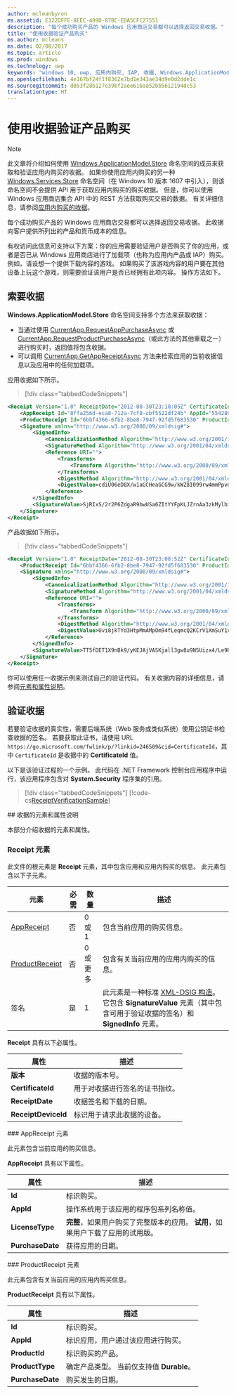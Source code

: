 ```yaml
---
author: mcleanbyron
ms.assetid: E322DFFE-8EEC-499D-87BC-EDA5CFC27551
description: "每个成功购买产品的 Windows 应用商店交易都可以选择返回交易收据。"
title: "使用收据验证产品购买"
ms.author: mcleans
ms.date: 02/08/2017
ms.topic: article
ms.prod: windows
ms.technology: uwp
keywords: "windows 10, uwp, 应用内购买, IAP, 收据, Windows.ApplicationModel.Store"
ms.openlocfilehash: 4e167bf24f1f8362e7bd1e343ae34d9e0d2dde1c
ms.sourcegitcommit: d053f28b127e39bf2aee616aa52bb5612194dc53
translationtype: HT
---
```

# <a name="use-receipts-to-verify-product-purchases"></a>使用收据验证产品购买


> [!NOTE]
> 此文章将介绍如何使用 [Windows.ApplicationModel.Store](https://msdn.microsoft.com/library/windows/apps/windows.applicationmodel.store.aspx) 命名空间的成员来获取和验证应用内购买的收据。 如果你使用应用内购买的另一种 [Windows.Services.Store](https://msdn.microsoft.com/library/windows/apps/windows.services.store.aspx) 命名空间（在 Windows 10 版本 1607 中引入），则该命名空间不会提供 API 用于获取应用内购买的购买收据。 但是，你可以使用 Windows 应用商店集合 API 中的 REST 方法获取购买交易的数据。 有关详细信息，请参阅[应用内购买的收据](in-app-purchases-and-trials.md#receipts)。


每个成功购买产品的 Windows 应用商店交易都可以选择返回交易收据。 此收据向客户提供所列出的产品和货币成本的信息。

有权访问此信息可支持以下方案：你的应用需要验证用户是否购买了你的应用，或者是否已从 Windows 应用商店进行了加载项（也称为应用内产品或 IAP）购买。 例如，请设想一个提供下载内容的游戏。 如果购买了该游戏内容的用户要在其他设备上玩这个游戏，则需要验证该用户是否已经拥有此项内容。 操作方法如下。

## <a name="requesting-a-receipt"></a>索要收据


**Windows.ApplicationModel.Store** 命名空间支持多个方法来获取收据：

* 当通过使用 [CurrentApp.RequestAppPurchaseAsync](https://msdn.microsoft.com/library/windows/apps/hh967813) 或 [CurrentApp.RequestProductPurchaseAsync](https://msdn.microsoft.com/library/windows/apps/hh779780.aspx)（或此方法的其他重载之一）进行购买时，返回值将包含收据。
* 可以调用 [CurrentApp.GetAppReceiptAsync](https://msdn.microsoft.com/library/windows/apps/hh967811) 方法来检索应用的当前收据信息以及应用中的任何加载项。

应用收据如下所示。

> [!div class="tabbedCodeSnippets"]
```xml
<Receipt Version="1.0" ReceiptDate="2012-08-30T23:10:05Z" CertificateId="b809e47cd0110a4db043b3f73e83acd917fe1336" ReceiptDeviceId="4e362949-acc3-fe3a-e71b-89893eb4f528">
    <AppReceipt Id="8ffa256d-eca8-712a-7cf8-cbf5522df24b" AppId="55428GreenlakeApps.CurrentAppSimulatorEventTest_z7q3q7z11crfr" PurchaseDate="2012-06-04T23:07:24Z" LicenseType="Full" />
    <ProductReceipt Id="6bbf4366-6fb2-8be8-7947-92fd5f683530" ProductId="Product1" PurchaseDate="2012-08-30T23:08:52Z" ExpirationDate="2012-09-02T23:08:49Z" ProductType="Durable" AppId="55428GreenlakeApps.CurrentAppSimulatorEventTest_z7q3q7z11crfr" />
    <Signature xmlns="http://www.w3.org/2000/09/xmldsig#">
        <SignedInfo>
            <CanonicalizationMethod Algorithm="http://www.w3.org/2001/10/xml-exc-c14n#" />
            <SignatureMethod Algorithm="http://www.w3.org/2001/04/xmldsig-more#rsa-sha256" />
            <Reference URI="">
                <Transforms>
                    <Transform Algorithm="http://www.w3.org/2000/09/xmldsig#enveloped-signature" />
                </Transforms>
                <DigestMethod Algorithm="http://www.w3.org/2001/04/xmlenc#sha256" />
                <DigestValue>cdiU06eD8X/w1aGCHeaGCG9w/kWZ8I099rw4mmPpvdU=</DigestValue>
            </Reference>
        </SignedInfo>
        <SignatureValue>SjRIxS/2r2P6ZdgaR9bwUSa6ZItYYFpKLJZrnAa3zkMylbiWjh9oZGGng2p6/gtBHC2dSTZlLbqnysJjl7mQp/A3wKaIkzjyRXv3kxoVaSV0pkqiPt04cIfFTP0JZkE5QD/vYxiWjeyGp1dThEM2RV811sRWvmEs/hHhVxb32e8xCLtpALYx3a9lW51zRJJN0eNdPAvNoiCJlnogAoTToUQLHs72I1dECnSbeNPXiG7klpy5boKKMCZfnVXXkneWvVFtAA1h2sB7ll40LEHO4oYN6VzD+uKd76QOgGmsu9iGVyRvvmMtahvtL1/pxoxsTRedhKq6zrzCfT8qfh3C1w==</SignatureValue>
    </Signature>
</Receipt>
```

产品收据如下所示。

> [!div class="tabbedCodeSnippets"]
```xml
<Receipt Version="1.0" ReceiptDate="2012-08-30T23:08:52Z" CertificateId="b809e47cd0110a4db043b3f73e83acd917fe1336" ReceiptDeviceId="4e362949-acc3-fe3a-e71b-89893eb4f528">
    <ProductReceipt Id="6bbf4366-6fb2-8be8-7947-92fd5f683530" ProductId="Product1" PurchaseDate="2012-08-30T23:08:52Z" ExpirationDate="2012-09-02T23:08:49Z" ProductType="Durable" AppId="55428GreenlakeApps.CurrentAppSimulatorEventTest_z7q3q7z11crfr" />
    <Signature xmlns="http://www.w3.org/2000/09/xmldsig#">
        <SignedInfo>
            <CanonicalizationMethod Algorithm="http://www.w3.org/2001/10/xml-exc-c14n#" />
            <SignatureMethod Algorithm="http://www.w3.org/2001/04/xmldsig-more#rsa-sha256" />
            <Reference URI="">
                <Transforms>
                    <Transform Algorithm="http://www.w3.org/2000/09/xmldsig#enveloped-signature" />
                </Transforms>
                <DigestMethod Algorithm="http://www.w3.org/2001/04/xmlenc#sha256" />
                <DigestValue>Uvi8jkTYd3HtpMmAMpOm94fLeqmcQ2KCrV1XmSuY1xI=</DigestValue>
            </Reference>
        </SignedInfo>
        <SignatureValue>TT5fDET1X9nBk9/yKEJAjVASKjall3gw8u9N5Uizx4/Le9RtJtv+E9XSMjrOXK/TDicidIPLBjTbcZylYZdGPkMvAIc3/1mdLMZYJc+EXG9IsE9L74LmJ0OqGH5WjGK/UexAXxVBWDtBbDI2JLOaBevYsyy+4hLOcTXDSUA4tXwPa2Bi+BRoUTdYE2mFW7ytOJNEs3jTiHrCK6JRvTyU9lGkNDMNx9loIr+mRks+BSf70KxPtE9XCpCvXyWa/Q1JaIyZI7llCH45Dn4SKFn6L/JBw8G8xSTrZ3sBYBKOnUDbSCfc8ucQX97EyivSPURvTyImmjpsXDm2LBaEgAMADg==</SignatureValue>
    </Signature>
</Receipt>
```

你可以使用任一收据示例来测试自己的验证代码。 有关收据内容的详细信息，请参阅[元素和属性说明](#receipt-descriptions)。

## <a name="validating-a-receipt"></a>验证收据

若要验证收据的真实性，需要后端系统（Web 服务或类似系统）使用公钥证书检查收据的签名。 若要获取此证书，请使用 URL ```https://go.microsoft.com/fwlink/p/?linkid=246509&cid=CertificateId```，其中 ```CertificateId``` 是收据中的 **CertificateId** 值。

以下是该验证过程的一个示例。 此代码在 .NET Framework 控制台应用程序中运行，该应用程序包含对 **System.Security** 程序集的引用。

> [!div class="tabbedCodeSnippets"]
[!code-cs[ReceiptVerificationSample](./code/ReceiptVerificationSample/cs/Program.cs#ReceiptVerificationSample)]

<span id="receipt-descriptions" />
## <a name="element-and-attribute-descriptions-for-a-receipt"></a>收据的元素和属性说明

本部分介绍收据的元素和属性。

### <a name="receipt-element"></a>Receipt 元素

此文件的根元素是 **Receipt** 元素，其中包含应用和应用内购买的信息。 此元素包含以下子元素。

|  元素  |  必需  |  数量  |  描述   |
|-------------|------------|--------|--------|
|  [AppReceipt](#appreceipt)  |    否        |  0 或 1  |  包含当前应用的购买信息。            |
|  [ProductReceipt](#productreceipt)  |     否       |  0 或更多    |   包含有关当前应用的应用内购买的信息。     |
|  签名  |      是      |  1   |   此元素是一种标准 [XML-DSIG 构造](http://go.microsoft.com/fwlink/p/?linkid=251093)。 它包含 **SignatureValue** 元素（其中包含可用于验证收据的签名）和 **SignedInfo** 元素。      |

**Receipt** 具有以下必属性。

|  属性  |  描述   |
|-------------|-------------------|
|  **版本**  |    收据的版本号。            |
|  **CertificateId**  |     用于对收据进行签名的证书指纹。          |
|  **ReceiptDate**  |    收据签名和下载的日期。           |  
|  **ReceiptDeviceId**  |   标识用于请求此收据的设备。         |  |

<span id="appreceipt" />
### <a name="appreceipt-element"></a>AppReceipt 元素

此元素包含当前应用的购买信息。

**AppReceipt** 具有以下属性。

|  属性  |  描述   |
|-------------|-------------------|
|  **Id**  |    标识购买。           |
|  **AppId**  |     操作系统用于该应用的程序包系列名称值。           |
|  **LicenseType**  |    **完整**，如果用户购买了完整版本的应用。 **试用**，如果用户下载了应用的试用版。           |  
|  **PurchaseDate**  |    获得应用的日期。          |  |

<span id="productreceipt" />
### <a name="productreceipt-element"></a>ProductReceipt 元素

此元素包含有关当前应用的应用内购买信息。

**ProductReceipt** 具有以下属性。

|  属性  |  描述   |
|-------------|-------------------|
|  **Id**  |    标识购买。           |
|  **AppId**  |     标识应用，用户通过该应用进行购买。           |
|  **ProductId**  |     标识购买的产品。           |
|  **ProductType**  |    确定产品类型。 当前仅支持值 **Durable**。          |  
|  **PurchaseDate**  |    购买发生的日期。          |  |

 

 
